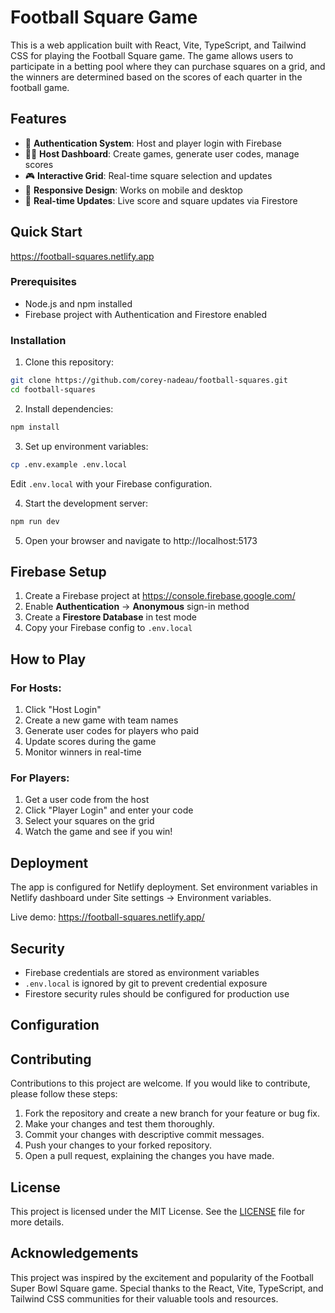 # Football Square Game

This is a web application built with React, Vite, TypeScript, and Tailwind CSS for playing the Football Square game. The game allows users to participate in a betting pool where they can purchase squares on a grid, and the winners are determined based on the scores of each quarter in the football game.

## Features

- 🔐 **Authentication System**: Host and player login with Firebase
- 👨‍💼 **Host Dashboard**: Create games, generate user codes, manage scores
- 🎮 **Interactive Grid**: Real-time square selection and updates
- 📱 **Responsive Design**: Works on mobile and desktop
- 🔄 **Real-time Updates**: Live score and square updates via Firestore

## Quick Start
https://football-squares.netlify.app
### Prerequisites
- Node.js and npm installed
- Firebase project with Authentication and Firestore enabled

### Installation

1. Clone this repository:
```bash
git clone https://github.com/corey-nadeau/football-squares.git
cd football-squares
```

2. Install dependencies:
```bash
npm install
```

3. Set up environment variables:
```bash
cp .env.example .env.local
```
Edit `.env.local` with your Firebase configuration.

4. Start the development server:
```bash
npm run dev
```

5. Open your browser and navigate to http://localhost:5173

## Firebase Setup

1. Create a Firebase project at https://console.firebase.google.com/
2. Enable **Authentication** → **Anonymous** sign-in method
3. Create a **Firestore Database** in test mode
4. Copy your Firebase config to `.env.local`

## How to Play

### For Hosts:
1. Click "Host Login"
2. Create a new game with team names
3. Generate user codes for players who paid
4. Update scores during the game
5. Monitor winners in real-time

### For Players:
1. Get a user code from the host
2. Click "Player Login" and enter your code
3. Select your squares on the grid
4. Watch the game and see if you win!

## Deployment

The app is configured for Netlify deployment. Set environment variables in Netlify dashboard under Site settings → Environment variables.

Live demo: https://football-squares.netlify.app/

## Security

- Firebase credentials are stored as environment variables
- `.env.local` is ignored by git to prevent credential exposure
- Firestore security rules should be configured for production use

## Configuration

## Contributing

Contributions to this project are welcome. If you would like to contribute, please follow these steps:

1. Fork the repository and create a new branch for your feature or bug fix.
2. Make your changes and test them thoroughly.
3. Commit your changes with descriptive commit messages.
4. Push your changes to your forked repository.
5. Open a pull request, explaining the changes you have made.

## License

This project is licensed under the MIT License. See the [LICENSE](LICENSE) file for more details.

## Acknowledgements

This project was inspired by the excitement and popularity of the Football Super Bowl Square game. Special thanks to the React, Vite, TypeScript, and Tailwind CSS communities for their valuable tools and resources.
